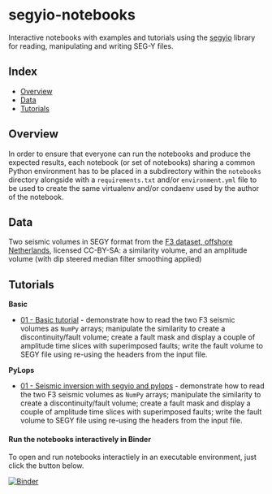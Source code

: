 # segyio-notebooks #

Interactive notebooks with examples and tutorials using the
[segyio](https://github.com/equinor/segyio) library for reading, manipulating 
and writing SEG-Y files.


## Index ##

* [Overview](#Overview)
* [Data](data)
* [Tutorials](#Tutorials)


## Overview ##
In order to ensure that everyone can run the notebooks and produce the expected results, 
each notebook (or set of notebooks) sharing a common Python environment has to be placed in a subdirectory within the
``notebooks`` directory alongside with a ``requirements.txt`` and/or ``environment.yml`` file to be used to create the same
virtualenv and/or condaenv used by the author of the notebook.


## Data ##
Two seismic volumes in SEGY format from the [F3 dataset, offshore
Netherlands](https://terranubis.com/datainfo/Netherlands-Offshore-F3-Block-Complete),
licensed CC-BY-SA: a similarity volume, and an amplitude volume (with dip
steered median filter smoothing applied)

## Tutorials ##

**Basic**

- [01 - Basic tutorial](notebooks/basic/01_basic_tutorial.ipynb) - demonstrate how to read the
  two F3 seismic volumes as `NumPy` arrays; manipulate the similarity to create
  a discontinuity/fault volume; create a fault mask and display a couple of
  amplitude time slices with superimposed faults; write the fault volume to
  SEGY file using re-using the headers from the input file.

**PyLops**

- [01 - Seismic inversion with segyio and pylops](notebooks/pylops/01_seismic_inversion.ipynb) - demonstrate how to read the
  two F3 seismic volumes as `NumPy` arrays; manipulate the similarity to create
  a discontinuity/fault volume; create a fault mask and display a couple of
  amplitude time slices with superimposed faults; write the fault volume to
  SEGY file using re-using the headers from the input file.


#### Run the notebooks interactively in Binder
To open and run notebooks interactiely in an executable environment, just
click the button below.

[![Binder](https://mybinder.org/badge_logo.svg)](https://mybinder.org/v2/gh/equinor/segyio-notebooks/master)
